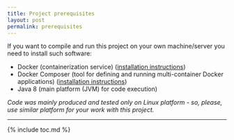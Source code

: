 ```yaml
---
title: Project prerequisites
layout: post
permalink: prerequisites
---
```


If you want to compile and run this project on your own machine/server you need to install such software:

* Docker (containerization service) ([installation instructions](https://docs.docker.com/install/linux/docker-ce/ubuntu/))
* Docker Composer (tool for defining and running multi-container Docker applications) ([installation instructions](https://docs.docker.com/compose/install/))
* Java 8 (main platform (JVM) for code execution)

_Code was mainly produced and tested only on Linux platform - so, please, use similar platform for your work with this project._

---
{% include toc.md %}
